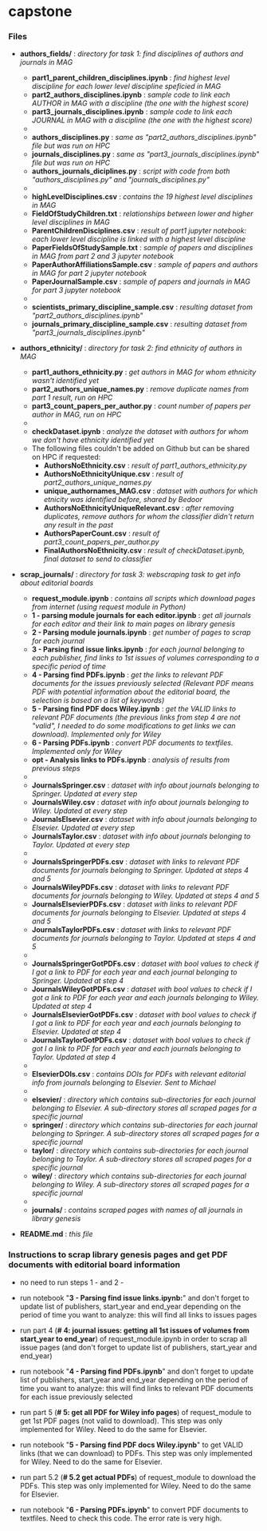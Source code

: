 # capstone

### Files

* **authors_fields/** : *directory for task 1: find disciplines of authors and journals in MAG*
    * **part1_parent_children_disciplines.ipynb** : *find highest level discipline for each lower level discipline speficied in MAG*  
    * **part2_authors_disciplines.ipynb** : *sample code to link each AUTHOR in MAG with a discipline (the one with the highest score)*
    * **part3_journals_disciplines.ipynb** : *sample code to link each JOURNAL in MAG with a discipline (the one with the highest score)* 
    * 
    * **authors_disciplines.py** : *same as "part2_authors_disciplines.ipynb" file but was run on HPC*
    * **journals_disciplines.py** : *same as "part3_journals_disciplines.ipynb" file but was run on HPC*
    * **authors_journals_diciplines.py** : *script with code from both "authors_disciplines.py" and "journals_disciplines.py"* 
    * 
    * **highLevelDisciplines.csv** : *contains the 19 highest level disciplines in MAG*
    * **FieldOfStudyChildren.txt** : *relationships between lower and higher level disciplines in MAG*
    * **ParentChildrenDisciplines.csv** : *result of part1 jupyter notebook: each lower level discipline is linked with a highest level discipline*
    * **PaperFieldsOfStudySample.txt** : *sample of papers and disciplines in MAG from part 2 and 3 jupyter notebook*
    * **PaperAuthorAffiliationsSample.csv** : *sample of papers and authors in MAG for part 2 jupyter notebook*
    * **PaperJournalSample.csv** : *sample of papers and journals in MAG for part 3 jupyter notebook* 
    * 
    * **scientists_primary_discipline_sample.csv** : *resulting dataset from "part2_authors_disciplines.ipynb"*
    * **journals_primary_discipline_sample.csv** : *resulting dataset from "part3_journals_disciplines.ipynb"*

* **authors_ethnicity/** : *directory for task 2: find ethnicity of authors in MAG*
    * **part1_authors_ethnicity.py** : *get authors in MAG for whom ethnicity wasn't identified yet*
    * **part2_authors_unique_names.py** : *remove duplicate names from part 1 result, run on HPC*
    * **part3_count_papers_per_author.py** : *count number of papers per author in MAG, run on HPC*
    * 
    * **checkDataset.ipynb** : *analyze the dataset with authors for whom we don't have ethnicity identified yet*
    * The following files couldn't be added on Github but can be shared on HPC if requested:
        * **AuthorsNoEthnicity.csv** : *result of part1_authors_ethnicity.py*
        * **AuthorsNoEthnicityUnique.csv** : *result of part2_authors_unique_names.py*
        * **unique_authornames_MAG.csv** : *dataset with authors for which etnicity was identified before, shared by Bedoor*
        * **AuthorsNoEthnicityUniqueRelevant.csv** : *after removing duplicates, remove authors for whom the classifier didn't return any result in the past*
        * **AuthorsPaperCount.csv** : *result of part3_count_papers_per_author.py*
        * **FinalAuthorsNoEthnicity.csv** : *result of checkDataset.ipynb, final dataset to send to classifier*

* **scrap_journals/** : *directory for task 3: webscraping task to get info about editorial boards*
    * **request_module.ipynb** : *contains all scripts which download pages from internet (using request module in Python)*
    * **1 - parsing module journals for each editor.ipynb** : *get all journals for each editor and their link to main pages on library genesis*
    * **2 - Parsing module journals.ipynb** : *get number of pages to scrap for each journal*
    * **3 - Parsing find issue links.ipynb** : *for each journal belonging to each publisher, find links to 1st issues of volumes corresponding to a specific period of time*
    * **4 - Parsing find PDFs.ipynb** : *get the links to relevant PDF documents for the issues previously selected (Relevant PDF means PDF with potential information about the editorial board, the selection is based on a list of keywords)*
    * **5 - Parsing find PDF docs Wiley.ipynb** : *get the VALID links to relevant PDF documents (the previous links from step 4 are not "valid", I needed to do some modifications to get links we can download). Implemented only for Wiley*
    * **6 - Parsing PDFs.ipynb** : *convert PDF documents to textfiles. Implemented only for Wiley*
    * **opt - Analysis links to PDFs.ipynb** : *analysis of results from previous steps*
    * 
    * **JournalsSpringer.csv** : *dataset with info about journals belonging to Springer. Updated at every step*
    * **JournalsWiley.csv** : *dataset with info about journals belonging to Wiley. Updated at every step*
    * **JournalsElsevier.csv** : *dataset with info about journals belonging to Elsevier. Updated at every step*
    * **JournalsTaylor.csv** : *dataset with info about journals belonging to Taylor. Updated at every step*
    * 
    * **JournalsSpringerPDFs.csv** : *dataset with links to relevant PDF documents for journals belonging to Springer. Updated at steps 4 and 5*
    * **JournalsWileyPDFs.csv** : *dataset with links to relevant PDF documents for journals belonging to Wiley. Updated at steps 4 and 5*
    * **JournalsElsevierPDFs.csv** : *dataset with links to relevant PDF documents for  journals belonging to Elsevier. Updated at steps 4 and 5*
    * **JournalsTaylorPDFs.csv** : *dataset with links to relevant PDF documents for  journals belonging to Taylor. Updated at steps 4 and 5*
    * 
    * **JournalsSpringerGotPDFs.csv** : *dataset with bool values to check if I got a link to PDF for each year and each journal belonging to Springer. Updated at step 4*
    * **JournalsWileyGotPDFs.csv** : *dataset with bool values to check if I got a link to PDF for each year and each journals belonging to Wiley. Updated at step 4*
    * **JournalsElsevierGotPDFs.csv** : *dataset with bool values to check if I got a link to PDF for each year and each journals belonging to Elsevier. Updated at step 4*
    * **JournalsTaylorGotPDFs.csv** : *dataset with bool values to check if got I a link to PDF for each year and each journals belonging to Taylor. Updated at step 4*
    * 
    * **ElsevierDOIs.csv** : *contains DOIs for PDFs with relevant editorial info from journals belonging to Elsevier. Sent to Michael*
    * 
    * **elsevier/** : *directory which contains sub-directories for each journal belonging to Elsevier. A sub-directory stores all scraped pages for a specific journal*
    * **springer/** : *directory which contains sub-directories for each journal belonging to Springer. A sub-directory stores all scraped pages for a specific journal*
    * **taylor/** : *directory which contains sub-directories for each journal belonging to Taylor. A sub-directory stores all scraped pages for a specific journal*
    * **wiley/** : *directory which contains sub-directories for each journal belonging to Wiley. A sub-directory stores all scraped pages for a specific journal*
    * 
    * **journals/** : *contains scraped pages with names of all journals in library genesis*

* **README.md** : *this file*


### Instructions to scrap library genesis pages and get PDF documents with editorial board information

* no need to run steps 1 - and 2 - 

* run notebook "**3 - Parsing find issue links.ipynb:**" and don't forget to update list of publishers, start_year and end_year depending on the period of time you want to analyze: this will find all links to issues pages

* run part 4 (**# 4: journal issues: getting all 1st issues of volumes from start_year to end_year**) of request_module.ipynb in order to scrap all issue pages (and don't forget to update list of publishers, start_year and end_year)

* run notebook "**4 - Parsing find PDFs.ipynb**" and don't forget to update list of publishers, start_year and end_year depending on the period of time you want to analyze: this will find links to relevant PDF documents for each issue previously selected

* run part 5 (**# 5: get all PDF for Wiley info pages**) of request_module to get 1st PDF pages (not valid to download). This step was only implemented for Wiley. Need to do the same for Elsevier. 

* run notebook "**5 - Parsing find PDF docs Wiley.ipynb**" to get VALID links (that we can download) to PDFs. This step was only implemented for Wiley. Need to do the same for Elsevier. 

* run part 5.2 (**# 5.2 get actual PDFs**) of request_module to download the PDFs. This step was only implemented for Wiley. Need to do the same for Elsevier. 

* run notebook  "**6 - Parsing PDFs.ipynb**" to convert PDF documents to textfiles. Need to check this code. The error rate is very high.





